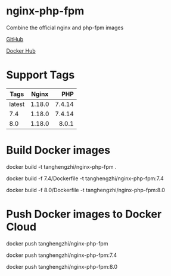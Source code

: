 # nginx-php-fpm

Combine the official nginx and php-fpm images

[GitHub](https://github.com/tanghengzhi/nginx-php-fpm)

[Docker Hub](https://hub.docker.com/r/tanghengzhi/nginx-php-fpm/)

# Support Tags

|  Tags   |  Nginx  |  PHP   |
|---------|:-------:|-------:|
| latest  | 1.18.0  | 7.4.14 |
| 7.4     | 1.18.0  | 7.4.14 |
| 8.0     | 1.18.0  | 8.0.1  |

# Build Docker images

docker build -t tanghengzhi/nginx-php-fpm .

docker build -f 7.4/Dockerfile -t tanghengzhi/nginx-php-fpm:7.4

docker build -f 8.0/Dockerfile -t tanghengzhi/nginx-php-fpm:8.0

# Push Docker images to Docker Cloud

docker push tanghengzhi/nginx-php-fpm

docker push tanghengzhi/nginx-php-fpm:7.4

docker push tanghengzhi/nginx-php-fpm:8.0

